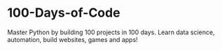 # 100-Days-of-Code
Master Python by building 100 projects in 100 days. Learn data science, automation, build websites, games and apps!

